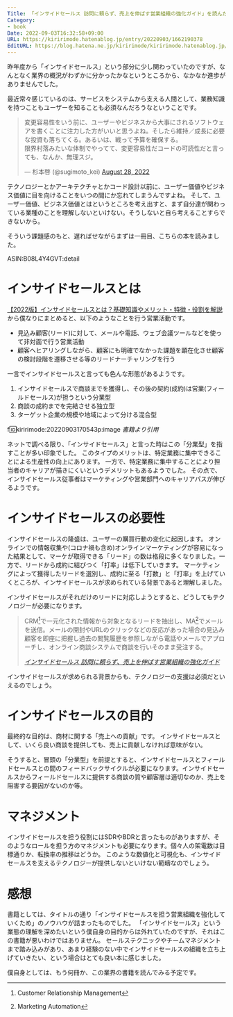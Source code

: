 ```yaml
---
Title: 「インサイドセールス 訪問に頼らず、売上を伸ばす営業組織の強化ガイド」を読んだ
Category:
- book
Date: 2022-09-03T16:32:58+09:00
URL: https://kiririmode.hatenablog.jp/entry/20220903/1662190378
EditURL: https://blog.hatena.ne.jp/kiririmode/kiririmode.hatenablog.jp/atom/entry/4207112889914564466
---
```


昨年度から「インサイドセールス」という部分に少し関わっていたのですが、なんとなく業界の概況がわずかに分かったかなというところから、なかなか進歩がありませんでした。

最近常々感じているのは、サービスをシステムから支える人間として、業務知識を持つこともユーザーを知ることも必須なんだろうなということです。

<blockquote class="twitter-tweet"><p lang="ja" dir="ltr">変更容易性をいう前に、ユーザーやビジネスから大事にされるソフトウェアを書くことに注力した方がいいと思うよね。そしたら維持／成長に必要な投資も落ちてくる。あるいは、戦って予算を確保する。<br>限界村落みたいな体制でやってて、変更容易性だコードの可読性だと言っても、なんか、無理スジ。</p>&mdash; 杉本啓 (@sugimoto_kei) <a href="https://twitter.com/sugimoto_kei/status/1563805820634009600?ref_src=twsrc%5Etfw">August 28, 2022</a></blockquote> <script async src="https://platform.twitter.com/widgets.js" charset="utf-8"></script>

テクノロジーとかアーキテクチャとかコード設計以前に、ユーザー価値やビジネス価値に目を向けることをいつの間にか忘れてしまうんですよね。
そして、ユーザー価値、ビジネス価値とはというところを考え出すと、まず自分達が関わっている業種のことを理解しないといけない。そうしないと自ら考えることすらできないから。

そういう課題感のもと、遅ればせながらまずは一冊目、こちらの本を読みました。

ASIN:B08L4Y4GVT:detail

# インサイドセールスとは

[【2022版】インサイドセールスとは？基礎知識やメリット・特徴・役割を解説](https://willof-work.co.jp/salesmedia/article/2964/)から僕なりにまとめると、以下のようなことを行う営業活動です。

- 見込み顧客(リード)に対して、メールや電話、ウェブ会議ツールなどを使って非対面で行う営業活動
- 顧客へヒアリングしながら、顧客にも明確でなかった課題を顕在化させ顧客の検討段階を遷移させる等のリードナーチャリングを行う

一言でインサイドセールスと言っても色んな形態があるようです。

1. インサイドセールスで商談までを獲得し、その後の契約(成約)は営業(フィールドセールス)が担うという分業型
2. 商談の成約までを完結させる独立型
3. ターゲット企業の規模や地域によって分ける混合型

f:id:kiririmode:20220903170543p:image
<cite>書籍より引用</cite>

ネットで調べる限り、「インサイドセールス」と言った時はこの「分業型」を指すことが多い印象でした。
このタイプのメリットは、特定業務に集中できることによる生産性の向上にあります。
一方で、特定業務に集中することにより担当者のキャリアが描きにくいというデメリットもあるようでした。
その点で、インサイドセールス従事者はマーケティングや営業部門へのキャリアパスが伸びるようです。

# インサイドセールスの必要性

インサイドセールスの隆盛は、ユーザーの購買行動の変化に起因します。
オンラインでの情報収集や(コロナ禍も含め)オンラインマーケティングが容易になった結果として、マーケが取得できる「リード」の数は格段に多くなりました。一方で、リードから成約に結びつく「打率」は低下していきます。
マーケティングによって獲得したリードを選別し、成約に至る「打数」と「打率」を上げていくところが、インサイドセールスが求められている背景であると理解しました。

インサイドセールスがそれだけのリードに対応しようとすると、どうしてもテクノロジーが必要になります。

> CRM[^1]で一元化された情報から対象となるリードを抽出し、MA[^2]でメールを送信。メールの開封やURLのクリックなどの反応があった場合の見込み顧客を即座に把握し過去の閲覧履歴を参照しながら電話やメールでアプローチし、オンライン商談システムで商談を行いそのまま受注する。
>
> <cite>[インサイドセールス 訪問に頼らず、売上を伸ばす営業組織の強化ガイド](https://www.shoeisha.co.jp/book/detail/9784798167558)

[^1]: Customer Relationship Management
[^2]: Marketing Automation

インサイドセールスが求められる背景からも、テクノロジーの支援は必須だといえるのでしょう。

# インサイドセールスの目的

最終的な目的は、商材に関する「売上への貢献」です。
インサイドセールスとして、いくら良い商談を提供しても、売上に貢献しなければ意味がない。

そうすると、冒頭の「分業型」を前提とすると、インサイドセールスとフィールドセールスとの間のフィードバックサイクルが必要になります。インサイドセールスからフィールドセールスに提供する商談の質や顧客層は適切なのか、売上を阻害する要因がないのか等。

# マネジメント

インサイドセールスを担う役割にはSDRやBDRと言ったものがありますが、そのようなロールを担う方のマネジメントも必要になります。個々人の架電数は目標通りか、転換率の推移はどうか。
このような数値化と可視化も、インサイドセールスを支えるテクノロジーが提供しないといけない範疇なのでしょう。

# 感想

書籍としては、タイトルの通り「インサイドセールスを担う営業組織を強化していくため」のノウハウが詰まったものでした。
「インサイドセールス」という業態の理解を深めたいという僕自身の目的からは外れていたのですが、それはこの書籍が悪いわけではありません。
セールステクニックやチームマネジメントまで踏み込みがあり、あまり経験のない中でインサイドセールスの組織を立ち上げていきたい、という場合はとても良い本に感じました。

僕自身としては、もう何冊か、この業界の書籍を読んでみる予定です。
